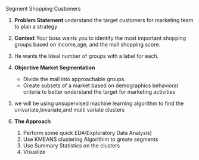 Segment Shopping Customers

1. <b>Problem Statement </b>
understand the target customers for marketing team to plan a strategy

2. <b>Context</b>
Your boss wants you to identify the most important shopping groups
based on income,age, and the mall shopping score.

3. He wants the Ideal number of groups with a label for each.

4. <b>Objective Market Segmentation</b>
    * Divide the mall into approachable groups.
    * Create subsets of a market based on demographics behavioral
      criteria to better understand the target for marketing activities


5. we will be using unsupervised machine learning  algorithm to find the univariate,bivariate,and multi variate clusters

6. <b>The Approach</b>
    1. Perform some quick EDA(Exploratory Data Analysis)
    2. Use KMEANS clustering Algorithim to greate segments
    3. Use Summary Statistics on the clusters
    4. Visualize